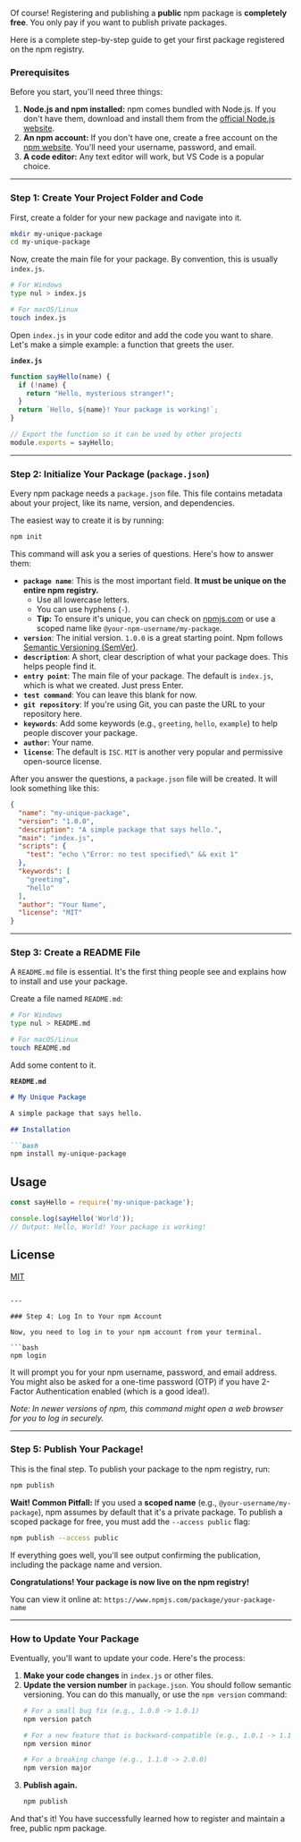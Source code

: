 Of course! Registering and publishing a **public** npm package is **completely free**. You only pay if you want to publish private packages.

Here is a complete step-by-step guide to get your first package registered on the npm registry.

### Prerequisites

Before you start, you'll need three things:

1.  **Node.js and npm installed:** npm comes bundled with Node.js. If you don't have them, download and install them from the [official Node.js website](https://nodejs.org/).
2.  **An npm account:** If you don't have one, create a free account on the [npm website](https://www.npmjs.com/signup). You'll need your username, password, and email.
3.  **A code editor:** Any text editor will work, but VS Code is a popular choice.

---

### Step 1: Create Your Project Folder and Code

First, create a folder for your new package and navigate into it.

```bash
mkdir my-unique-package
cd my-unique-package
```

Now, create the main file for your package. By convention, this is usually `index.js`.

```bash
# For Windows
type nul > index.js

# For macOS/Linux
touch index.js
```

Open `index.js` in your code editor and add the code you want to share. Let's make a simple example: a function that greets the user.

**`index.js`**
```javascript
function sayHello(name) {
  if (!name) {
    return "Hello, mysterious stranger!";
  }
  return `Hello, ${name}! Your package is working!`;
}

// Export the function so it can be used by other projects
module.exports = sayHello;
```

---

### Step 2: Initialize Your Package (`package.json`)

Every npm package needs a `package.json` file. This file contains metadata about your project, like its name, version, and dependencies.

The easiest way to create it is by running:

```bash
npm init
```

This command will ask you a series of questions. Here's how to answer them:

*   **`package name`**: This is the most important field. **It must be unique on the entire npm registry.**
    *   Use all lowercase letters.
    *   You can use hyphens (`-`).
    *   **Tip:** To ensure it's unique, you can check on [npmjs.com](https://www.npmjs.com/) or use a scoped name like `@your-npm-username/my-package`.
*   **`version`**: The initial version. `1.0.0` is a great starting point. Npm follows [Semantic Versioning (SemVer)](https://semver.org/).
*   **`description`**: A short, clear description of what your package does. This helps people find it.
*   **`entry point`**: The main file of your package. The default is `index.js`, which is what we created. Just press Enter.
*   **`test command`**: You can leave this blank for now.
*   **`git repository`**: If you're using Git, you can paste the URL to your repository here.
*   **`keywords`**: Add some keywords (e.g., `greeting`, `hello`, `example`) to help people discover your package.
*   **`author`**: Your name.
*   **`license`**: The default is `ISC`. `MIT` is another very popular and permissive open-source license.

After you answer the questions, a `package.json` file will be created. It will look something like this:

```json
{
  "name": "my-unique-package",
  "version": "1.0.0",
  "description": "A simple package that says hello.",
  "main": "index.js",
  "scripts": {
    "test": "echo \"Error: no test specified\" && exit 1"
  },
  "keywords": [
    "greeting",
    "hello"
  ],
  "author": "Your Name",
  "license": "MIT"
}
```

---

### Step 3: Create a README File

A `README.md` file is essential. It's the first thing people see and explains how to install and use your package.

Create a file named `README.md`:

```bash
# For Windows
type nul > README.md

# For macOS/Linux
touch README.md
```

Add some content to it.

**`README.md`**
```markdown
# My Unique Package

A simple package that says hello.

## Installation

```bash
npm install my-unique-package
```

## Usage

```javascript
const sayHello = require('my-unique-package');

console.log(sayHello('World'));
// Output: Hello, World! Your package is working!
```

## License
[MIT](LICENSE)
```

---

### Step 4: Log In to Your npm Account

Now, you need to log in to your npm account from your terminal.

```bash
npm login
```

It will prompt you for your npm username, password, and email address. You might also be asked for a one-time password (OTP) if you have 2-Factor Authentication enabled (which is a good idea!).

*Note: In newer versions of npm, this command might open a web browser for you to log in securely.*

---

### Step 5: Publish Your Package!

This is the final step. To publish your package to the npm registry, run:

```bash
npm publish
```

**Wait! Common Pitfall:** If you used a **scoped name** (e.g., `@your-username/my-package`), npm assumes by default that it's a private package. To publish a scoped package for free, you must add the `--access public` flag:

```bash
npm publish --access public
```

If everything goes well, you'll see output confirming the publication, including the package name and version.

**Congratulations! Your package is now live on the npm registry!**

You can view it online at: `https://www.npmjs.com/package/your-package-name`

---

### How to Update Your Package

Eventually, you'll want to update your code. Here's the process:

1.  **Make your code changes** in `index.js` or other files.
2.  **Update the version number** in `package.json`. You should follow semantic versioning. You can do this manually, or use the `npm version` command:
    ```bash
    # For a small bug fix (e.g., 1.0.0 -> 1.0.1)
    npm version patch

    # For a new feature that is backward-compatible (e.g., 1.0.1 -> 1.1.0)
    npm version minor

    # For a breaking change (e.g., 1.1.0 -> 2.0.0)
    npm version major
    ```
3.  **Publish again.**
    ```bash
    npm publish
    ```

And that's it! You have successfully learned how to register and maintain a free, public npm package.